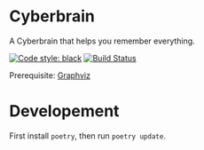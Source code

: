 # Cyberbrain
A Cyberbrain that helps you remember everything.

<a href="https://github.com/ambv/black"><img alt="Code style: black" src="https://img.shields.io/badge/code%20style-black-000000.svg"></a>
[![Build Status](https://dev.azure.com/laike9m/laike9m/_apis/build/status/laike9m.Cyberbrain?branchName=master)](https://dev.azure.com/laike9m/laike9m/_build/latest?definitionId=1&branchName=master)

Prerequisite: [Graphviz](https://www.graphviz.org/download/)

# Developement
First install `poetry`, then run `poetry update`.
